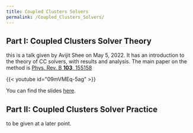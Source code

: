```yaml
---
title: Coupled Clusters Solvers
permalink: /Coupled_Clusters_Solvers/
---
```


## Part I: Coupled Clusters Solver Theory

this is a talk given by Avijit Shee on May 5, 2022. It has an
introduction to the theory of CC solvers, with results and analysis. The
main paper on the method is [Phys. Rev. B **103**,
155158](https://journals.aps.org/prb/abstract/10.1103/PhysRevB.103.155158)

{{< youtube id="09mVMEq-5ag" >}}

You can find the slides
[here](https://green.physics.lsa.umich.edu/mw19/images/f/fa/Talk_ccgf.pdf).

## Part II: Coupled Clusters Solver Practice

to be given at a later point.